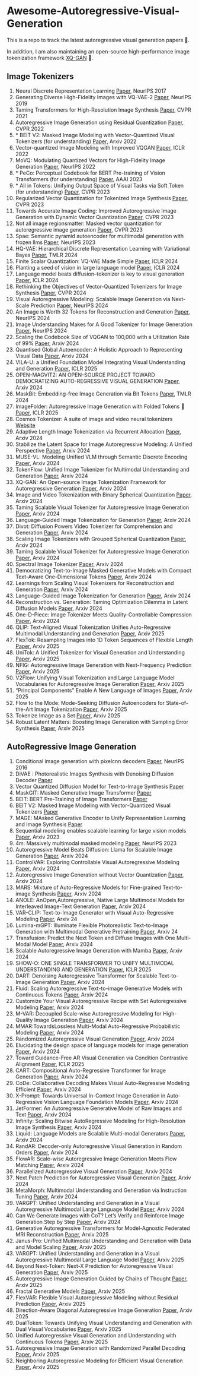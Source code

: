 # Awesome-Autoregressive-Visual-Generation
This is a repo to track the latest autoregressive visual generation papers 🌟.

In addition, I am also maintaining an open-source high-performance image tokenization framework [XQ-GAN](https://github.com/lxa9867/ImageFolder) 🚀.

## Image Tokenizers
1. Neural Discrete Representation Learning [Paper](https://arxiv.org/abs/1711.00937), NeurIPS 2017
2. Generating Diverse High-Fidelity Images with VQ-VAE-2 [Paper](https://arxiv.org/abs/1906.00446), NeurIPS 2019
3. Taming Transformers for High-Resolution Image Synthesis [Paper](https://arxiv.org/pdf/2012.09841), CVPR 2021
4. Autoregressive Image Generation using Residual Quantization [Paper](https://arxiv.org/pdf/2203.01941), CVPR 2022
5. \* BEIT V2: Masked Image Modeling with Vector-Quantized Visual Tokenizers (for understanding) [Paper](https://arxiv.org/pdf/2208.06366), Arxiv 2022
6. Vector-quantized Image Modeling with Improved VQGAN [Paper](https://arxiv.org/pdf/2110.04627), ICLR 2022
7. MoVQ: Modulating Quantized Vectors for High-Fidelity Image Generation [Paper](https://arxiv.org/abs/2209.09002), NeurIPS 2022
8. \* PeCo: Perceptual Codebook for BERT Pre-training of Vision Transformers (for understanding) [Paper](https://arxiv.org/pdf/2111.12710), AAAI 2023
9. \* All in Tokens: Unifying Output Space of Visual Tasks via Soft Token (for understanding) [Paper](https://arxiv.org/pdf/2301.02229), CVPR 2023
10. Regularized Vector Quantization for Tokenized Image Synthesis [Paper](https://arxiv.org/pdf/2303.06424), CVPR 2023
11. Towards Accurate Image Coding: Improved Autoregressive Image Generation with Dynamic Vector Quantization [Paper](https://arxiv.org/pdf/2305.11718), CVPR 2023
12. Not all image regionsmatter: Masked vector quantization for autoregressive image generation [Paper](https://openaccess.thecvf.com/content/CVPR2023/papers/Huang_Not_All_Image_Regions_Matter_Masked_Vector_Quantization_for_Autoregressive_CVPR_2023_paper.pdf), CVPR 2023
13. Spae: Semantic pyramid autoencoder for multimodal generation with frozen llms [Paper](https://proceedings.neurips.cc/paper_files/paper/2023/file/a526cc8f6ffb74bedb6ff313e3fdb450-Paper-Conference.pdf), NeurIPS 2023
14. HQ-VAE: Hierarchical Discrete Representation Learning with Variational Bayes [Paper](https://arxiv.org/pdf/2401.00365), TMLR 2024
15. Finite Scalar Quantization: VQ-VAE Made Simple [Paper](https://arxiv.org/abs/2309.15505), ICLR 2024
16. Planting a seed of vision in large language model [Paper](https://openreview.net/pdf?id=0Nui91LBQS), ICLR 2024
17. Language model beats diffusion–tokenizer is key to visual generation [Paper](https://openreview.net/pdf?id=gzqrANCF4g), ICLR 2024
18. Rethinking the Objectives of Vector-Quantized Tokenizers for Image Synthesis [Paper](https://arxiv.org/abs/2212.03185), CVPR 2024
19. Visual Autoregressive Modeling: Scalable Image Generation via Next-Scale Prediction [Paper](https://arxiv.org/abs/2404.02905), NeurIPS 2024
20. An Image is Worth 32 Tokens for Reconstruction and Generation [Paper](https://arxiv.org/pdf/2406.07550), NeurIPS 2024
21. Image Understanding Makes for A Good Tokenizer for Image Generation [Paper](https://arxiv.org/abs/2411.04406), NeurIPS 2024
22. Scaling the Codebook Size of VQGAN to 100,000 with a Utilization Rate of 99% [Paper](https://arxiv.org/pdf/2406.11837), Arxiv 2024
23. Quantised Global Autoencoder: A Holistic Approach to Representing Visual Data [Paper](https://arxiv.org/pdf/2407.11913), Arxiv 2024
24. VILA-U: a Unified Foundation Model Integrating Visual Understanding and Generation [Paper](https://arxiv.org/pdf/2409.04429), ICLR 2025
25. OPEN-MAGVIT2: AN OPEN-SOURCE PROJECT TOWARD DEMOCRATIZING AUTO-REGRESSIVE VISUAL GENERATION [Paper](https://arxiv.org/pdf/2409.04410), Arxiv 2024
26. MaskBit: Embedding-free Image Generation via Bit Tokens [Paper](https://arxiv.org/pdf/2409.16211), TMLR 2024
27. ImageFolder: Autoregressive Image Generation with Folded Tokens 🚀 [Paper](https://arxiv.org/pdf/2410.01756), ICLR 2025
28. Cosmos Tokenizer: A suite of image and video neural tokenizers [Website](https://research.nvidia.com/labs/dir/cosmos-tokenizer/)
29. Adaptive Length Image Tokenization via Recurrent Allocation [Paper](https://arxiv.org/abs/2411.02393), Arxiv 2024 
30. Stabilize the Latent Space for Image Autoregressive Modeling: A Unified Perspective [Paper](https://arxiv.org/abs/2410.12490), Arxiv 2024
31. MUSE-VL: Modeling Unified VLM through Semantic Discrete Encoding [Paper](https://www.arxiv.org/pdf/2411.17762), Arxiv 2024
32. TokenFlow: Unified Image Tokenizer for Multimodal Understanding and Generation [Paper](https://arxiv.org/pdf/2412.03069), Arxiv 2024
33. XQ-GAN: An Open-source Image Tokenization Framework for Autoregressive Generation [Paper](https://arxiv.org/abs/2412.01762), Arxiv 2024
34. Image and Video Tokenization with Binary Spherical Quantization [Paper](https://arxiv.org/abs/2406.07548), Arxiv 2024
35. Taming Scalable Visual Tokenizer for Autoregressive Image Generation [Paper](https://arxiv.org/pdf/2412.02692), Arxiv 2024
36. Language-Guided Image Tokenization for Generation [Paper](https://arxiv.org/abs/2412.05796), Arxiv 2024
37. Divot: Diffusion Powers Video Tokenizer for Comprehension and Generation [Paper](https://arxiv.org/abs/2412.04432), Arxiv 2024
38. Scaling Image Tokenizers with Grouped Spherical Quantization  [Paper](https://arxiv.org/abs/2412.02632), Arxiv 2024
39. Taming Scalable Visual Tokenizer for Autoregressive Image Generation [Paper](https://arxiv.org/abs/2412.02692), Arxiv 2024
40. Spectral Image Tokenizer [Paper](https://arxiv.org/pdf/2412.09607), Arxiv 2024
41. Democratizing Text-to-Image Masked Generative Models with Compact Text-Aware One-Dimensional Tokens [Paper](https://arxiv.org/pdf/2501.07730), Arxiv 2024
42. Learnings from Scaling Visual Tokenizers for Reconstruction and Generation [Paper](https://arxiv.org/pdf/2501.09755), Arxiv 2024
43. Language-Guided Image Tokenization for Generation [Paper](https://arxiv.org/pdf/2412.05796), Arxiv 2024
44. Reconstruction vs. Generation: Taming Optimization Dilemma in Latent Diffusion Models [Paper](https://arxiv.org/abs/2501.01423), Arxiv 2024
45. One-D-Piece: Image Tokenizer Meets Quality-Controllable Compression [Paper](https://arxiv.org/abs/2501.10064), Arxiv 2024
46. QLIP: Text-Aligned Visual Tokenization Unifies Auto-Regressive Multimodal Understanding and Generation [Paper](https://arxiv.org/abs/2502.05178), Arxiv 2025
47. FlexTok: Resampling Images into 1D Token Sequences of Flexible Length [Paper](https://arxiv.org/abs/2502.13967), Arxiv 2025
48. UniTok: A Unified Tokenizer for Visual Generation and Understanding [Paper](https://arxiv.org/abs/2502.20321), Arxiv 2025
49. NFIG: Autoregressive Image Generation with Next-Frequency Prediction [Paper](https://arxiv.org/pdf/2503.07076v1), Arxiv 2025
50. V2Flow: Unifying Visual Tokenization and Large Language Model Vocabularies for Autoregressive Image Generation [Paper](https://arxiv.org/abs/2503.07493), Arxiv 2025
51. “Principal Components” Enable A New Language of Images [Paper](https://arxiv.org/abs/2503.08685), Arxiv 2025
52. Flow to the Mode: Mode-Seeking Diffusion Autoencoders for State-of-the-Art Image Tokenization [Paper](https://arxiv.org/pdf/2503.11056), Arxiv 2025
53. Tokenize Image as a Set [Paper](https://arxiv.org/pdf/2503.16425), Arxiv 2025
54. Robust Latent Matters: Boosting Image Generation with Sampling Error Synthesis [Paper](https://arxiv.org/abs/2503.08354v1), Arxiv 2025

## AutoRegressive Image Generation

1. Conditional image generation with pixelcnn decoders [Paper](https://proceedings.neurips.cc/paper_files/paper/2016/file/b1301141feffabac455e1f90a7de2054-Paper.pdf), NeurIPS 2016
2. DiVAE : Photorealistic Images Synthesis with Denoising Diffusion Decoder [Paper](https://arxiv.org/pdf/2206.00386)
3. Vector Quantized Diffusion Model for Text-to-Image Synthesis [Paper](https://arxiv.org/pdf/2111.14822)
4. MaskGIT: Masked Generative Image Transformer [Paper](https://arxiv.org/pdf/2202.04200)
5. BEIT: BERT Pre-Training of Image Transformers [Paper](https://arxiv.org/pdf/2106.08254)
6. BEIT V2: Masked Image Modeling with Vector-Quantized Visual Tokenizers [Paper](https://arxiv.org/pdf/2208.06366)
7. MAGE: MAsked Generative Encoder to Unify Representation Learning and Image Synthesis [Paper](https://arxiv.org/pdf/2211.09117)
8. Sequential modeling enables scalable learning for large vision models [Paper](https://arxiv.org/abs/2312.00785), Arxiv 2023
9. 4m: Massively multimodal masked modeling [Paper](https://openreview.net/pdf?id=TegmlsD8oQ), NeurIPS 2023
10. Autoregressive Model Beats Diffusion: Llama for Scalable Image Generation [Paper](https://arxiv.org/abs/2406.06525), Arxiv 2024
11. ControlVAR: Exploring Controllable Visual Autoregressive Modeling [Paper](https://arxiv.org/pdf/2406.09750), Arxiv 2024
12. Autoregressive Image Generation without Vector Quantization [Paper](https://arxiv.org/pdf/2406.11838), Arxiv 2024
13. MARS: Mixture of Auto-Regressive Models for Fine-grained Text-to-image Synthesis  [Paper](https://arxiv.org/pdf/2407.07614), Arxiv 2024
14. ANOLE: AnOpen,Autoregressive, Native Large Multimodal Models for Interleaved Image-Text Generation [Paper](https://arxiv.org/pdf/2407.06135v1), Arxiv 2024
15. VAR-CLIP: Text-to-Image Generator with Visual Auto-Regressive Modeling [Paper](https://arxiv.org/abs/2408.01181), Arxiv 24
16. Lumina-mGPT: Illuminate Flexible Photorealistic Text-to-Image Generation with Multimodal Generative Pretraining [Paper](https://www.arxiv.org/abs/2408.02657), Arxiv 24
17. Transfusion: Predict the Next Token and Diffuse Images with One Multi-Modal Model [Paper](https://arxiv.org/pdf/2408.11039), Arxiv 2024
18. Scalable Autoregressive Image Generation with Mamba [Paper](https://arxiv.org/abs/2408.12245), Arxiv 2024
19. SHOW-O: ONE SINGLE TRANSFORMER TO UNIFY MULTIMODAL UNDERSTANDING AND GENERATION [Paper](https://showlab.github.io/Show-o/assets/show-o.pdf), ICLR 2025
20. DART: Denoising Autoregressive Transformer for Scalable Text-to-Image Generation [Paper](https://arxiv.org/abs/2410.08159), Arxiv 2024
21. Fluid: Scaling Autoregressive Text-to-image Generative Models with Continuous Tokens [Paper](https://arxiv.org/abs/2410.13863), Arxiv 2024
22. Customize Your Visual Autoregressive Recipe with Set Autoregressive Modeling [Paper](https://arxiv.org/abs/2410.10511), Arxiv 2024
23. M-VAR: Decoupled Scale-wise Autoregressive Modeling for High-Quality Image Generation [Paper](https://arxiv.org/abs/2411.10433), Arxiv 2024
24. MMAR:TowardsLossless Multi-Modal Auto-Regressive Probabilistic Modeling [Paper](https://arxiv.org/pdf/2410.10798), Arxiv 2024
25. Randomized Autoregressive Visual Generation [Paper](https://arxiv.org/pdf/2411.00776), Arxiv 2024
26. Elucidating the design space of language models for image generation [Paper](https://arxiv.org/abs/2410.16257), Arxiv 2024
27. Toward Guidance-Free AR Visual Generation via Condition Contrastive Alignment [Paper](https://arxiv.org/abs/2410.09347), ICLR 2025
28. CART: Compositional Auto-Regressive Transformer for Image Generation [Paper](https://arxiv.org/html/2411.10180v1), Arxiv 2024
29. CoDe: Collaborative Decoding Makes Visual Auto-Regressive Modeling Efficient [Paper](https://arxiv.org/abs/2411.17787), Arxiv 2024
30. X-Prompt: Towards Universal In-Context Image Generation in Auto-Regressive Vision Language Foundation Models [Paper](https://arxiv.org/pdf/2412.01824), Arxiv 2024
31. JetFormer: An Autoregressive Generative Model of Raw Images and Text [Paper](https://arxiv.org/abs/2411.19722), Arxiv 2024
32. Infinity: Scaling Bitwise AutoRegressive Modeling for High-Resolution Image Synthesis [Paper](https://arxiv.org/abs/2412.04431), Arxiv 2024
33. Liquid: Language Models are Scalable Multi-modal Generators [Paper](https://arxiv.org/pdf/2412.04332), Arxiv 2024
34. RandAR: Decoder-only Autoregressive Visual Generation in Random Orders [Paper](https://rand-ar.github.io/), Arxiv 2024
35. FlowAR: Scale-wise Autoregressive Image Generation Meets Flow Matching [Paper](https://arxiv.org/pdf/2412.15205), Arxiv 2024
36. Parallelized Autoregressive Visual Generation [Paper](https://arxiv.org/abs/2412.15119), Arxiv 2024
37. Next Patch Prediction for Autoregressive Visual Generation [Paper](https://arxiv.org/pdf/2412.15321), Arxiv 2024
38. MetaMorph: Multimodal Understanding and Generation via Instruction Tuning [Paper](https://arxiv.org/pdf/2412.14164), Arxiv 2024
39. VARGPT: Unified Understanding and Generation in a Visual Autoregressive Multimodal Large Language Model [Paper](https://arxiv.org/abs/2501.12327), Arxiv 2024
40. Can We Generate Images with CoT? Let’s Verify and Reinforce Image Generation Step by Step [Paper](https://arxiv.org/pdf/2501.13926), Arxiv 2024
41. Generative Autoregressive Transformers for Model-Agnostic Federated MRI Reconstruction [Paper](https://www.arxiv.org/abs/2502.04521), Arxiv 2025
42. Janus-Pro: Unified Multimodal Understanding and Generation with Data and Model Scaling [Paper](https://arxiv.org/pdf/2501.17811), Arxiv 2025
43. VARGPT: Unified Understanding and Generation in a Visual Autoregressive Multimodal Large Language Model [Paper](https://arxiv.org/pdf/2501.12327), Arxiv 2025
44. Beyond Next-Token: Next-X Prediction for Autoregressive Visual Generation [Paper](https://arxiv.org/abs/2502.20388), Arxiv 2025
45. Autoregressive Image Generation Guided by Chains of Thought [Paper](https://arxiv.org/pdf/2502.16965), Arxiv 2025
46. Fractal Generative Models [Paper](https://arxiv.org/pdf/2502.17437), Arxiv 2025
47. FlexVAR: Flexible Visual Autoregressive Modeling without Residual Prediction [Paper](https://arxiv.org/pdf/2502.20313), Arxiv 2025
48. Direction-Aware Diagonal Autoregressive Image Generation [Paper](https://arxiv.org/pdf/2503.11129), Arxiv 2025
49. DualToken: Towards Unifying Visual Understanding and Generation with Dual Visual Vocabularies [Paper](https://arxiv.org/pdf/2503.14324), Arxiv 2025
50. Unified Autoregressive Visual Generation and Understanding with Continuous Tokens [Paper](https://arxiv.org/pdf/2503.13436), Arxiv 2025
51. Autoregressive Image Generation with Randomized Parallel Decoding [Paper](https://arxiv.org/pdf/2503.10568), Arxiv 2025
52. Neighboring Autoregressive Modeling for Efficient Visual Generation [Paper](https://arxiv.org/pdf/2503.10696), Arxiv 2025
